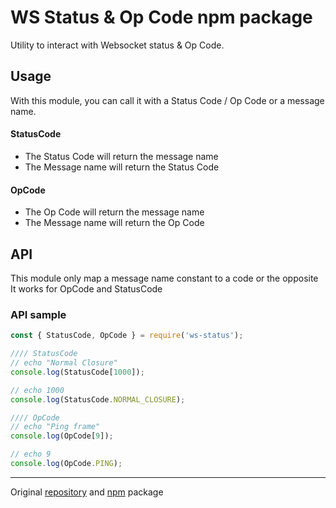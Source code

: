 # WS Status & Op Code npm package

Utility to interact with Websocket status & Op Code.

## Usage

With this module, you can call it with a Status Code / Op Code or a message name.

#### StatusCode
* The Status Code will return the message name
* The Message name will return the Status Code

#### OpCode
* The Op Code will return the message name
* The Message name will return the Op Code

## API

This module only map a message name constant to a code or the opposite
It works for OpCode and StatusCode

### API sample

```javascript
const { StatusCode, OpCode } = require('ws-status');

//// StatusCode
// echo "Normal Closure"
console.log(StatusCode[1000]);

// echo 1000
console.log(StatusCode.NORMAL_CLOSURE);

//// OpCode
// echo "Ping frame"
console.log(OpCode[9]);

// echo 9
console.log(OpCode.PING);
```

---

Original [repository](https://github.com/oktapodia/node-ws-status) and [npm](https://www.npmjs.com/package/ws-status) package
